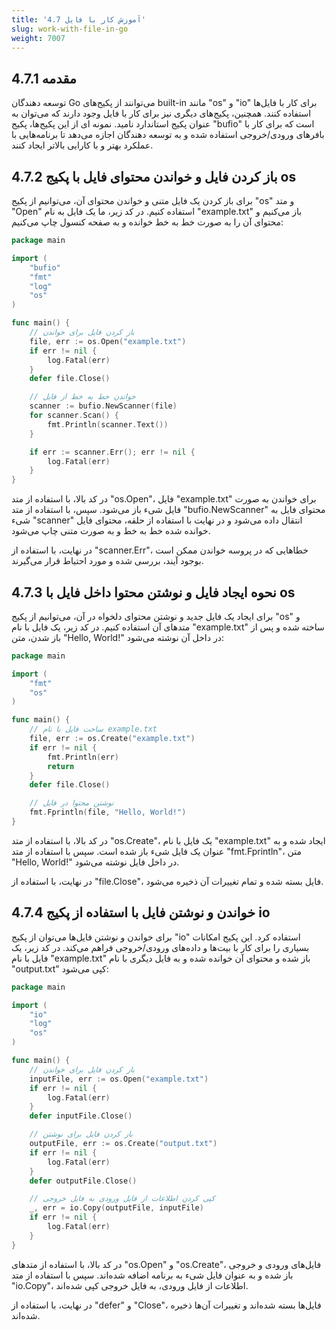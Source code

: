 ```yaml
---
title: '4.7 آموزش کار با فایل'
slug: work-with-file-in-go
weight: 7007
---
```


## 4.7.1 مقدمه

توسعه دهندگان Go می‌توانند از پکیج‌های built-in مانند "os" و "io" برای کار با فایل‌ها استفاده کنند. همچنین، پکیج‌های دیگری نیز برای کار با فایل وجود دارند که می‌توان به عنوان پکیج استاندارد نامید. نمونه ای از این پکیج‌ها، پکیج "bufio" است که برای کار با بافرهای ورودی/خروجی استفاده شده و به توسعه دهندگان اجازه می‌دهد تا برنامه‌هایی با عملکرد بهتر و با کارایی بالاتر ایجاد کنند.

## 4.7.2 باز کردن فایل و خواندن محتوای فایل با پکیج os

برای باز کردن یک فایل متنی و خواندن محتوای آن، می‌توانیم از پکیج "os" و متد "Open" استفاده کنیم. در کد زیر، ما یک فایل به نام "example.txt" باز می‌کنیم و محتوای آن را به صورت خط به خط خوانده و به صفحه کنسول چاپ می‌کنیم:

```go
package main

import (
	"bufio"
	"fmt"
	"log"
	"os"
)

func main() {
	// باز کردن فایل برای خواندن
	file, err := os.Open("example.txt")
	if err != nil {
		log.Fatal(err)
	}
	defer file.Close()

	// خواندن خط به خط از فایل
	scanner := bufio.NewScanner(file)
	for scanner.Scan() {
		fmt.Println(scanner.Text())
	}

	if err := scanner.Err(); err != nil {
		log.Fatal(err)
	}
}
```

در کد بالا، با استفاده از متد "os.Open"، فایل "example.txt" برای خواندن به صورت فایل شیء باز می‌شود. سپس، با استفاده از متد "bufio.NewScanner" محتوای فایل به شیء "scanner" انتقال داده می‌شود و در نهایت با استفاده از حلقه، محتوای فایل خوانده شده خط به خط و به صورت متنی چاپ می‌شود.

در نهایت، با استفاده از "scanner.Err"، خطاهایی که در پروسه خواندن ممکن است بوجود آیند، بررسی شده و مورد احتیاط قرار می‌گیرند.

## 4.7.3 نحوه ایجاد فایل و نوشتن محتوا داخل فایل با os

برای ایجاد یک فایل جدید و نوشتن محتوای دلخواه در آن، می‌توانیم از پکیج "os" و متدهای آن استفاده کنیم. در کد زیر، یک فایل با نام "example.txt" ساخته شده و پس از باز شدن، متن "Hello, World!" در داخل آن نوشته می‌شود:

```go
package main

import (
	"fmt"
	"os"
)

func main() {
	// ساخت فایل با نام example.txt
	file, err := os.Create("example.txt")
	if err != nil {
		fmt.Println(err)
		return
	}
	defer file.Close()

	// نوشتن محتوا در فایل
	fmt.Fprintln(file, "Hello, World!")
}
```

در کد بالا، با استفاده از متد "os.Create"، یک فایل با نام "example.txt" ایجاد شده و به عنوان یک فایل شیء باز شده است. سپس با استفاده از متد "fmt.Fprintln"، متن "Hello, World!" در داخل فایل نوشته می‌شود.

در نهایت، با استفاده از "file.Close"، فایل بسته شده و تمام تغییرات آن ذخیره می‌شود.

## 4.7.4 خواندن و نوشتن فایل با استفاده از پکیج io

برای خواندن و نوشتن فایل‌ها می‌توان از پکیج "io" استفاده کرد. این پکیج امکانات بسیاری را برای کار با بیت‌ها و داده‌های ورودی/خروجی فراهم می‌کند. در کد زیر، یک فایل با نام "example.txt" باز شده و محتوای آن خوانده شده و به فایل دیگری با نام "output.txt" کپی می‌شود:

```go
package main

import (
	"io"
	"log"
	"os"
)

func main() {
	// باز کردن فایل برای خواندن
	inputFile, err := os.Open("example.txt")
	if err != nil {
		log.Fatal(err)
	}
	defer inputFile.Close()

	// باز کردن فایل برای نوشتن
	outputFile, err := os.Create("output.txt")
	if err != nil {
		log.Fatal(err)
	}
	defer outputFile.Close()

	// کپی کردن اطلاعات از فایل ورودی به فایل خروجی
	_, err = io.Copy(outputFile, inputFile)
	if err != nil {
		log.Fatal(err)
	}
}
```

در کد بالا، با استفاده از متدهای "os.Open" و "os.Create"، فایل‌های ورودی و خروجی باز شده و به عنوان فایل شیء به برنامه اضافه شده‌اند. سپس با استفاده از متد "io.Copy"، اطلاعات از فایل ورودی، به فایل خروجی کپی شده‌اند.

در نهایت، با استفاده از "defer" و "Close"، فایل‌ها بسته شده‌اند و تغییرات آن‌ها ذخیره شده‌اند.
